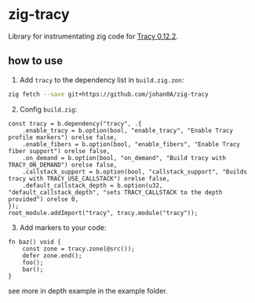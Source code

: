 # zig-tracy

Library for instrumentating zig code for [Tracy 0.12.2](https://github.com/wolfpld/tracy).

## how to use

1. Add `tracy` to the dependency list in `build.zig.zon`: 

```sh
zig fetch --save git+https://github.com/johan0A/zig-tracy
```

2. Config `build.zig`:

```zig
const tracy = b.dependency("tracy", .{
    .enable_tracy = b.option(bool, "enable_tracy", "Enable Tracy profile markers") orelse false,
    .enable_fibers = b.option(bool, "enable_fibers", "Enable Tracy fiber support") orelse false,
    .on_demand = b.option(bool, "on_demand", "Build tracy with TRACY_ON_DEMAND") orelse false,
    .callstack_support = b.option(bool, "callstack_support", "Builds tracy with TRACY_USE_CALLSTACK") orelse false,
    .default_callstack_depth = b.option(u32, "default_callstack_depth", "sets TRACY_CALLSTACK to the depth provided") orelse 0,
});
root_module.addImport("tracy", tracy.module("tracy"));
```

3. Add markers to your code:

```zig
fn baz() void {
    const zone = tracy.zone(@src());
    defer zone.end();
    foo();
    bar();
}
```

see more in depth example in the example folder.